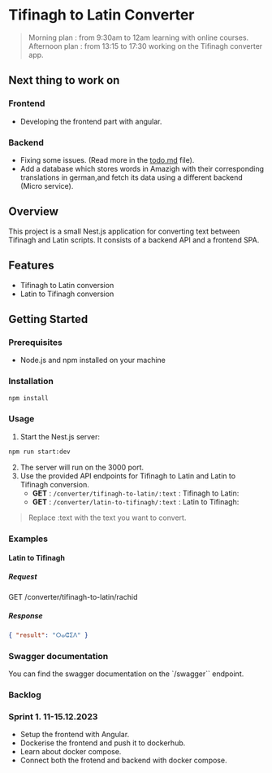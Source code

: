 # Tifinagh to Latin Converter

> Morning plan : from 9:30am to 12am learning with online courses.
> Afternoon plan : from 13:15 to 17:30 working on the Tifinagh converter app.

## Next thing to work on

### Frontend

- Developing the frontend part with angular.

### Backend

- Fixing some issues. (Read more in the [todo.md](./todo.md) file).
- Add a database which stores words in Amazigh with their corresponding translations in german,and fetch its data using a different backend (Micro service).

## Overview

This project is a small Nest.js application for converting text between Tifinagh and Latin scripts. It consists of a backend API and a frontend SPA.

## Features

- Tifinagh to Latin conversion
- Latin to Tifinagh conversion

## Getting Started

### Prerequisites

- Node.js and npm installed on your machine

### Installation

```cmd
npm install
```

### Usage

1. Start the Nest.js server:

```cmd
npm run start:dev
```

2. The server will run on the 3000 port.
3. Use the provided API endpoints for Tifinagh to Latin and Latin to Tifinagh conversion.
   - **GET** : `/converter/tifinagh-to-latin/:text` : Tifinagh to Latin:
   - **GET** : `/converter/latin-to-tifinagh/:text` : Latin to Tifinagh:

> Replace :text with the text you want to convert.

### Examples

#### Latin to Tifinagh

##### Request

GET /converter/tifinagh-to-latin/rachid

##### Response

```json
{ "result": "ⵔⴰⵛⵉⴷ" }
```

### Swagger documentation

You can find the swagger documentation on the `/swagger`` endpoint.

### Backlog

### Sprint 1. 11-15.12.2023

- Setup the frontend with Angular.
- Dockerise the frontend and push it to dockerhub.
- Learn about docker compose.
- Connect both the frotend and backend with docker compose.